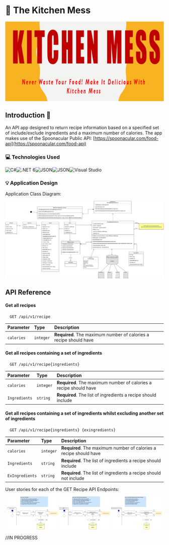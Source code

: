 # :green_salad: The Kitchen Mess

![](https://github.com/Hayley96/TheKitchenMess/blob/a22bed67a717df2b4fc774b4f28e8a768b7b57bf/Banner.png)

## Introduction :wave:
An API app designed to return recipe information based on a specified set of include/exclude ingredients and a maximum number of calories. The app makes use of the Spoonacular Public API: [https://spoonacular.com/food-api](https://spoonacular.com/food-api)

### 💻 Technologies Used

<p float="left">
<img align="left" alt="C#" src="https://img.shields.io/badge/C%23-239120?style=for-the-badge&logo=c-sharp&logoColor=white" />
<img align="left" alt=".NET 6" src="https://img.shields.io/badge/.NET-512BD4?style=for-the-badge&logo=dotnet&logoColor=white" />
<img align="left" alt="JSON"  src="https://img.shields.io/badge/PostgreSQL-316192?style=for-the-badge&logo=postgresql&logoColor=white" />
<img align="left" alt="JSON"  src="https://img.shields.io/badge/json-5E5C5C?style=for-the-badge&logo=json&logoColor=white" />
<img align="left" alt="Visual Studio" src="https://img.shields.io/badge/Visual_Studio-5C2D91?style=for-the-badge&logo=visual%20studio&logoColor=white" />
</p>
</br>

### 💡 Application Design 

Application Class Diagram: 

![TheKitchenMessArchitecture](https://github.com/Hayley96/TheKitchenMess/blob/main/TheKitchenMessApp%20UML.png)

## API Reference

#### Get all recipes

```http
  GET /api/v1/recipe
```

| Parameter | Type       | Description                                                       |
| :-------- | :----------| :-----------------------------------------------------------------|
| `calories` | `integer` | **Required**. The maximum number of calories a recipe should have |

#### Get all recipes containing a set of ingredients

```http
  GET /api/v1/recipe{ingredients}
```

| Parameter     | Type       | Description                                                       |
| :------------ | :----------| :-----------------------------------------------------------------|
| `calories`    | `integer`  | **Required**. The maximum number of calories a recipe should have |
| `Ingredients` | `string`   | **Required**. The list of ingredients a recipe should include     |

#### Get all recipes containing a set of ingredients whilst excluding another set of ingredients

```http
  GET /api/v1/recipe{ingredients} {exingredients}
```

| Parameter       | Type       | Description                                                       |
| :---------------| :----------| :-----------------------------------------------------------------|
| `calories`      | `integer`  | **Required**. The maximum number of calories a recipe should have | 
| `Ingredients`   | `string`   | **Required**. The list of ingredients a recipe should include     |
| `ExIngredients` | `string`   | **Required**. The list of ingredients a recipe should not include |

User stories for each of the GET Recipe API Endpoints:

<p float="left" align="middle">
  <img title="Calories Only Endpoint" src="https://github.com/Hayley96/TheKitchenMess/blob/main/User%20Story%20Get%20Recipes.png" width="32%" Height="32%" />
  <img title="Ingredients and Calories Only Endpoint" src="https://github.com/Hayley96/TheKitchenMess/blob/main/User%20Story%20Get%20Recipes%20Using%20Ingredients.png" width="32%"  Height="32%" /> 
  <img title="Include/Exclude Ingredients and Calories Only Endpoint" src="https://github.com/Hayley96/TheKitchenMess/blob/main/User%20Story%20Get%20Recipes%20Using%20Ingredients%20and%20Exclude%20Ingredients.png" width="32%" Height="32%" />
</p>

//IN PROGRESS
